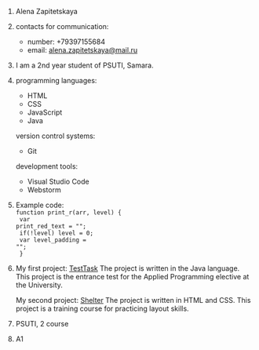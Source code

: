 1. Alena Zapitetskaya
2. contacts for communication:
    * number: +79397155684
    * email: alena.zapitetskaya@mail.ru
3. I am a 2nd year student of PSUTI, Samara.
4. programming languages:
    * HTML
    * CSS
    * JavaScript
    * Java

    version control systems:
    * Git

    development tools:
    * Visual Studio Code
    * Webstorm

5. Example code:
    <code><br>function print_r(arr, level) {<br>
    var print_red_text = "";<br>
    if(!level) level = 0;<br>
    var level_padding = "";<br>
    }</code>

6. My first project: [TestTask](https://github.com/zapitetskaya/TestTask)
   The project is written in the Java language.
   This project is the entrance test for the Applied
   Programming elective at the University.

   My second project: [Shelter](https://github.com/zapitetskaya/shelter)
   The project is written in HTML and CSS.
   This project is a training course for practicing
   layout skills.

7. PSUTI, 2 course
8. A1 